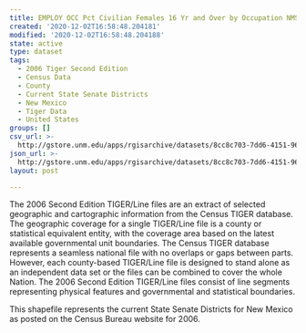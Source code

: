 ```yaml
---
title: EMPLOY OCC Pct Civilian Females 16 Yr and Over by Occupation NMSD 2000
created: '2020-12-02T16:58:48.204181'
modified: '2020-12-02T16:58:48.204188'
state: active
type: dataset
tags:
  - 2006 Tiger Second Edition
  - Census Data
  - County
  - Current State Senate Districts
  - New Mexico
  - Tiger Data
  - United States
groups: []
csv_url: >-
  http://gstore.unm.edu/apps/rgisarchive/datasets/8cc8c703-7dd6-4151-96f1-2dfab90266c7/nms312data97027336_sts_view.derived.csv
json_url: >-
  http://gstore.unm.edu/apps/rgisarchive/datasets/8cc8c703-7dd6-4151-96f1-2dfab90266c7/nms312data97027336_sts_view.derived.json
layout: post

---
```

The 2006 Second Edition TIGER/Line files are an extract of selected geographic and cartographic information from the Census TIGER database.  The geographic coverage for a single TIGER/Line file is a county or statistical equivalent entity, with the coverage area based on the latest available governmental unit boundaries. The Census TIGER database represents a seamless national file with no overlaps or gaps between parts.  However, each county-based TIGER/Line file is designed to stand alone as an independent data set or the files can be combined to cover the whole Nation.  The 2006 Second Edition  TIGER/Line files consist of line segments representing physical features and governmental and statistical boundaries.  

This shapefile represents the current State Senate Districts for New Mexico as posted on the Census Bureau website for 2006.

